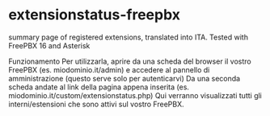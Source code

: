 # extensionstatus-freepbx
summary page of registered extensions, translated into ITA. Tested with FreePBX 16 and Asterisk

Funzionamento
Per utilizzarla, aprire da una scheda del browser il vostro FreePBX (es. miodominio.it/admin) e accedere al pannello di amministrazione (questo serve solo per autenticarvi) Da una seconda scheda andate al link della pagina appena inserita (es. miodominio.it/custom/extensionstatus.php) Qui verranno visualizzati tutti gli interni/estensioni che sono attivi sul vostro FreePBX.
